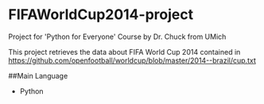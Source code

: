 # FIFAWorldCup2014-project
Project for 'Python for Everyone' Course by Dr. Chuck from UMich

This project retrieves the data about FIFA World Cup 2014 contained in https://github.com/openfootball/worldcup/blob/master/2014--brazil/cup.txt

##Main Language

* Python